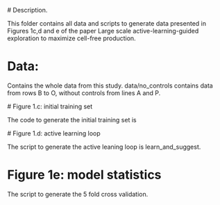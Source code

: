 # Description.

This folder contains all data and scripts to generate data presented in Figures 1c,d and e of the paper Large scale active-learning-guided exploration to maximize cell-free production.

# Data:

Contains the whole data from this study.
data/no_controls contains data from rows B to O, without controls from lines A and P.

# Figure 1.c: initial training set

The code to generate the initial training set is 


# Figure 1.d: active learning loop

The script to generate the active leaning loop is learn_and_suggest.

# Figure 1e: model statistics

The script to generate the 5 fold cross validation.

